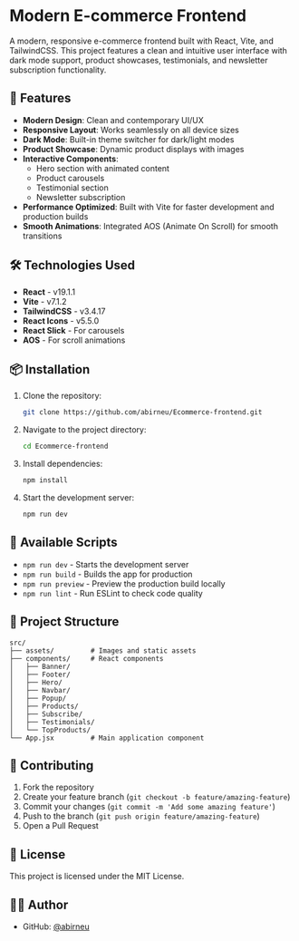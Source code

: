 # Modern E-commerce Frontend

A modern, responsive e-commerce frontend built with React, Vite, and TailwindCSS. This project features a clean and intuitive user interface with dark mode support, product showcases, testimonials, and newsletter subscription functionality.

## 🚀 Features

- **Modern Design**: Clean and contemporary UI/UX
- **Responsive Layout**: Works seamlessly on all device sizes
- **Dark Mode**: Built-in theme switcher for dark/light modes
- **Product Showcase**: Dynamic product displays with images
- **Interactive Components**: 
  - Hero section with animated content
  - Product carousels
  - Testimonial section
  - Newsletter subscription
- **Performance Optimized**: Built with Vite for faster development and production builds
- **Smooth Animations**: Integrated AOS (Animate On Scroll) for smooth transitions

## 🛠️ Technologies Used

- **React** - v19.1.1
- **Vite** - v7.1.2
- **TailwindCSS** - v3.4.17
- **React Icons** - v5.5.0
- **React Slick** - For carousels
- **AOS** - For scroll animations

## 📦 Installation

1. Clone the repository:
   ```bash
   git clone https://github.com/abirneu/Ecommerce-frontend.git
   ```

2. Navigate to the project directory:
   ```bash
   cd Ecommerce-frontend
   ```

3. Install dependencies:
   ```bash
   npm install
   ```

4. Start the development server:
   ```bash
   npm run dev
   ```

## 🔧 Available Scripts

- `npm run dev` - Starts the development server
- `npm run build` - Builds the app for production
- `npm run preview` - Preview the production build locally
- `npm run lint` - Run ESLint to check code quality

## 📁 Project Structure

```
src/
├── assets/         # Images and static assets
├── components/     # React components
│   ├── Banner/
│   ├── Footer/
│   ├── Hero/
│   ├── Navbar/
│   ├── Popup/
│   ├── Products/
│   ├── Subscribe/
│   ├── Testimonials/
│   └── TopProducts/
└── App.jsx         # Main application component
```

## 🤝 Contributing

1. Fork the repository
2. Create your feature branch (`git checkout -b feature/amazing-feature`)
3. Commit your changes (`git commit -m 'Add some amazing feature'`)
4. Push to the branch (`git push origin feature/amazing-feature`)
5. Open a Pull Request

## 📝 License

This project is licensed under the MIT License.

## 👨‍💻 Author

- GitHub: [@abirneu](https://github.com/abirneu)
